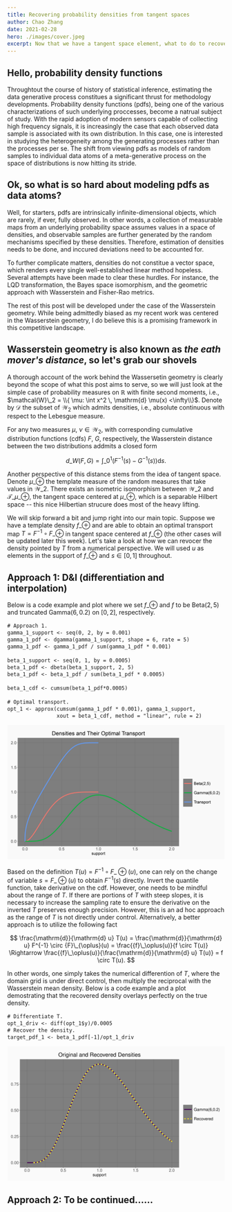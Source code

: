 ```yaml
---
title: Recovering probability densities from tangent spaces
author: Chao Zhang
date: 2021-02-28
hero: ./images/cover.jpeg
excerpt: Now that we have a tangent space element, what to do to recover the probability density function?
---
```


## Hello, probability density functions

Throughtout the course of history of statistical inference, estimating the data generative process constitues a significant thrust for methodology developments.  Probability density functions (pdfs), being one of the various characterizations of such underlying proccesses, become a natrual subject of study.  With the rapid adoption of modern sensors capable of collecting high frequency signals, it is increasingly the case that each observed data sample is associated with its own distribution.  In this case, one is interested in studying the heterogeneity among the generating processes rather than the processes per se.  The shift from viewing pdfs as models of random samples to individual data atoms of a meta-generative process on the space of distributions is now hitting its stride.

## Ok, so what is so hard about modeling pdfs as data atoms?

Well, for starters, pdfs are intrinsically infinite-dimensional objects, which are rarely, if ever, fully observed.  In other words, a collection of measurable maps from an underlying probability space assumes values in a space of densities, and observable samples are further generated by the random mechanisms specified by these densities.  Therefore, estimation of densities needs to be done, and inccured deviations need to be accounted for.

To further complicate matters, densities do not constitue a vector space, which renders every single well-established linear method hopeless.  Several attempts have been made to clear these hurdles.  For instance, the LQD transformation, the Bayes space isomorphism, and the geometric approach with Wasserstein and Fisher-Rao metrics.

The rest of this post will be developed under the case of the Wasserstein geometry.  While being admittedly biased as my recent work was centered in the Wasserstein geometry, I do believe this is a promising framework in this competitive landscape.

## Wasserstein geometry is also known as *the eath mover's distance*, so let's grab our shovels

A thorough account of the work behind the Wassersetin geometry is clearly beyond the scope of what this post aims to serve, so we will just look at the simple case of probability measures on $\mathbb{R}$ with finite second moments, i.e., $\mathcal{W}\_2 = \\{ \mu: \int x^2 \, \mathrm{d} \mu(x) <\infty\\}$.  Denote by $\mathcal{D}$ the subset of $\mathcal{W}_2$ which admits densities, i.e., absolute continuous with respect to the Lebesgue measure.

For any two measures $\mu$, $\nu \in \mathcal{W}_2$, with corresponding cumulative distribution functions (cdfs) $F$, $G$, respectively, the Wasserstein distance between the two distributions addmits a closed form

$$
d\_W(F,G) = \int\_0^1 (F^{-1}(s) - G^{-1}(s)) \mathrm{d}s.
$$

Another perspective of this distance stems from the idea of tangent space.  Denote $\mu\_{\oplus}$ the template measure of the random measures that take values in $\mathcal{W}\_2$.  There exists an isometric isomorphism between $\mathcal{W}\_2$ and $\mathcal{T}\_{\mu\_\oplus}$, the tangent space centered at $\mu\_\oplus$, which is a separable Hilbert space -- this nice Hilbertian strucure does most of the heavy lifting.

We will skip forward a bit and jump right into our main topic.  Suppose we have a template density $f\_{\oplus}$ and are able to obtain an optimal transport map $T = F^{-1} \circ F\_{\oplus}$ in tangent space centered at $f\_{\oplus}$ (the other cases will be updated later this week).  Let's take a look at how we can revocer the density pointed by $T$ from a numerical perspective.  We will used $u$ as elements in the support of $f\_{\oplus}$ and $s \in [0,1]$ throughout.

## Approach 1: D&I (differentiation and interpolation)

Below is a code example and plot where we set $f\_{\oplus}$ and $f$ to be $\mathrm{Beta}(2,5)$ and truncated $\mathrm{Gamma}(6,0.2)$ on $[0,2]$, respectively.

```language-R
# Approach 1.
gamma_1_support <- seq(0, 2, by = 0.001)
gamma_1_pdf <- dgamma(gamma_1_support, shape = 6, rate = 5)
gamma_1_pdf <- gamma_1_pdf / sum(gamma_1_pdf * 0.001)

beta_1_support <- seq(0, 1, by = 0.0005)
beta_1_pdf <- dbeta(beta_1_support, 2, 5)
beta_1_pdf <- beta_1_pdf / sum(beta_1_pdf * 0.0005)

beta_1_cdf <- cumsum(beta_1_pdf*0.0005)

# Optimal transport.
opt_1 <- approx(cumsum(gamma_1_pdf * 0.001), gamma_1_support,
                xout = beta_1_cdf, method = "linear", rule = 2)
```

<div className="Image__Small">
  <img
    src="./images/p1.jpg"
    title="pdfs"
    alt=""
  />
</div>

Based on the definition $T(u) = F^{-1} \circ F\_{\oplus}(u)$, one can rely on the change of variable $s = F\_{\oplus}(u)$ to obtain $F^{-1}(s)$ directly.  Invert the quantile function, take derivative on the cdf.  However, one needs to be mindful about the range of $T$.  If there are portions of $T$ with steep slopes, it is necessary to increase the sampling rate to ensure the derivative on the inverted $T$ preserves enough precision.  However, this is an ad hoc approach as the range of $T$ is not directly under control.  Alternatively, a better approach is to utilize the following fact

$$
\frac{\mathrm{d}}{\mathrm{d} u} T(u) = \frac{\mathrm{d}}{\mathrm{d} u} F^{-1} \circ {F}\_{\oplus}(u) = \frac{{f}\_\oplus(u)}{f \circ T(u)} \Rightarrow  \frac{{f}\_\oplus(u)}{\frac{\mathrm{d}}{\mathrm{d} u} T(u)} = f \circ T(u).
$$

In other words, one simply takes the numerical differention of $T$, where the domain grid is under direct control, then multiply the reciprocal with the Wasserstein mean density.  Below is a code example and a plot demostrating that the recovered density overlays perfectly on the true density.

```language-r
# Differentiate T.
opt_1_driv <- diff(opt_1$y)/0.0005
# Recover the density.
target_pdf_1 <- beta_1_pdf[-1]/opt_1_driv
```

<div className="Image__Small">
  <img
    src="./images/p2.jpg"
    title="recovered pdf"
    alt=""
  />
</div>

## Approach 2: To be continued......
